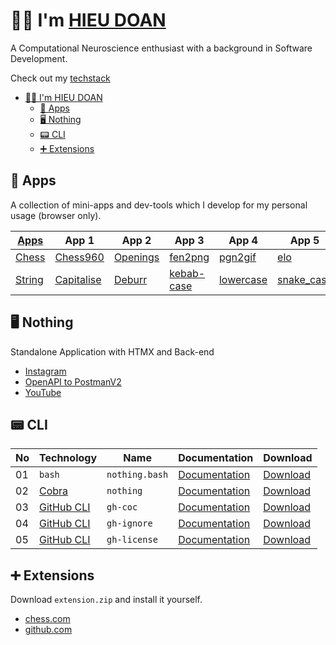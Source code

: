 # 👨‍💻 I'm [HIEU DOAN](https://hieudoanm.github.io)

A Computational Neuroscience enthusiast with a background in Software Development.

Check out my [techstack](https://hieudoanm.github.io/posts/techstack)

- [👨‍💻 I'm HIEU DOAN](#-im-hieu-doan)
  - [📱 Apps](#-apps)
  - [🖥️ Nothing](#️-nothing)
  - [📟 CLI](#-cli)
  - [➕ Extensions](#-extensions)

## 📱 Apps

A collection of mini-apps and dev-tools which I develop for my personal usage (browser only).

| [Apps][apps]         | App 1                               | App 2                          | App 3                              | App 4                             | App 5                              | App 6                             |
| -------------------- | ----------------------------------- | ------------------------------ | ---------------------------------- | --------------------------------- | ---------------------------------- | --------------------------------- |
| [Chess][app-chess]   | [Chess960][app-chess960]            | [Openings][app-chess-openings] | [fen2png][app-chess-fen2png]       | [pgn2gif][app-chess-pgn2gif]      | [elo][app-chess-elo]               | [Clock][app-chess-clock]          |
| [String][app-string] | [Capitalise][app-string-capitalise] | [Deburr][app-string-deburr]    | [kebab-case][app-string-kebabcase] | [lowercase][app-string-lowercase] | [snake_case][app-string-snakecase] | [UPPERCASE][app-string-uppercase] |

## 🖥️ Nothing

Standalone Application with HTMX and Back-end

- [Instagram](https://nothing-instagram.onrender.com/)
- [OpenAPI to PostmanV2](https://nothing-openapi-to-postmanv2.onrender.com/)
- [YouTube](https://nothing-youtube.onrender.com)

## 📟 CLI

| No  | Technology                     | Name           | Documentation                                                                                                                 | Download                                                                                                                      |
| --- | ------------------------------ | -------------- | ----------------------------------------------------------------------------------------------------------------------------- | ----------------------------------------------------------------------------------------------------------------------------- |
| 01  | `bash`                         | `nothing.bash` | [Documentation](https://github.com/hieudoanm/hieudoanm.github.io/tree/master/packages/cli/bash/README.md)                     | [Download](https://github.com/hieudoanm/hieudoanm.github.io/tree/master/packages/cli/bash/dist/nothing.bash)                  |
| 02  | [Cobra](https://cobra.dev/)    | `nothing`      | [Documentation](https://github.com/hieudoanm/hieudoanm.github.io/tree/master/packages/cli/go.dev/cobra/README.md)             | [Download](https://github.com/hieudoanm/hieudoanm.github.io/tree/master/packages/cli/go.dev/cobra/bin/nothing)                |
| 03  | [GitHub CLI][gh-cli-extension] | `gh-coc`       | [Documentation](https://github.com/hieudoanm/hieudoanm.github.io/tree/master/packages/cli/go.dev/github/extensions/README.md) | [Download](https://github.com/hieudoanm/hieudoanm.github.io/tree/master/packages/cli/go.dev/github/extensions/bin/gh-coc)     |
| 04  | [GitHub CLI][gh-cli-extension] | `gh-ignore`    | [Documentation](https://github.com/hieudoanm/hieudoanm.github.io/tree/master/packages/cli/go.dev/github/extensions/README.md) | [Download](https://github.com/hieudoanm/hieudoanm.github.io/tree/master/packages/cli/go.dev/github/extensions/bin/gh-ignore)  |
| 05  | [GitHub CLI][gh-cli-extension] | `gh-license`   | [Documentation](https://github.com/hieudoanm/hieudoanm.github.io/tree/master/packages/cli/go.dev/github/extensions/README.md) | [Download](https://github.com/hieudoanm/hieudoanm.github.io/tree/master/packages/cli/go.dev/github/extensions/bin/gh-license) |

## ➕ Extensions

Download `extension.zip` and install it yourself.

- [chess.com](https://github.com/hieudoanm/hieudoanm.github.io/tree/master/packages/extensions/browsers/chess.com/download)
- [github.com](https://github.com/hieudoanm/hieudoanm.github.io/tree/master/packages/extensions/browsers/github.com/download)

[apps]: https://hieudoanm.github.io/apps

[app-chess]: https://hieudoanm.github.io/apps/chess
[app-chess960]: https://hieudoanm.github.io/apps/chess/books/chess960
[app-chess-openings]: https://hieudoanm.github.io/apps/chess/books/openings
[app-chess-fen2png]: https://hieudoanm.github.io/apps/chess/converter/fen2png
[app-chess-pgn2gif]: https://hieudoanm.github.io/apps/chess/converter/pgn2gif
[app-chess-elo]: https://hieudoanm.github.io/apps/chess/tools/elo
[app-chess-clock]: https://hieudoanm.github.io/apps/chess/tools/clock

[app-string]: https://hieudoanm.github.io/apps/string
[app-string-capitalise]: https://hieudoanm.github.io/apps/string/capitalise
[app-string-deburr]: https://hieudoanm.github.io/apps/string/deburr
[app-string-kebabcase]: https://hieudoanm.github.io/apps/string/kebabcase
[app-string-lowercase]: https://hieudoanm.github.io/apps/string/lowercase
[app-string-snakecase]: https://hieudoanm.github.io/apps/string/snakecase
[app-string-uppercase]: https://hieudoanm.github.io/apps/string/uppercase

[gh-cli-extension]: https://cli.github.com/manual/gh_extension
